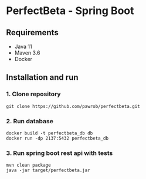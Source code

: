 # PerfectBeta - Spring Boot
## Requirements 
* Java 11
* Maven 3.6
* Docker
## Installation and run
### 1. Clone repository
````
git clone https://github.com/pawrob/perfectbeta.git
````
### 2. Run database
````
docker build -t perfectbeta_db db
docker run -dp 2137:5432 perfectbeta_db
````
### 3. Run spring boot rest api with tests
````
mvn clean package
java -jar target/perfectbeta.jar
````

